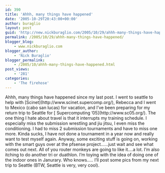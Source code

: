 ```yaml
---
id: 390
title: 'Ahhh, many things have happened'
date: '2005-10-29T20:43:00+00:00'
author: buraglio
layout: post
guid: 'http://new.nickburaglio.com/2005/10/29/ahhh-many-things-have-happened/'
permalink: /2005/10/29/ahhh-many-things-have-happened/
blogger_blog:
    - www.nickburaglio.com
blogger_author:
    - 'Nick Buraglio'
blogger_permalink:
    - /2005/10/ahhh-many-things-have-happened.html
post_views:
    - '281'
categories:
    - 'The firehose'
---
```


<div></div>Ahhh, many things have happened since my last post. I went to seattle to help with [Scinet](http://www.scinet.supercomp.org/), Rebecca and I went to Mexico (cabo san lucas) for vacation, and I’ve been preparing for my return trip to Seattle for [ Supercomputing ’05](http://www.sc05.org/). The one thing I hate about travel is that it interrupts my training schedule. I especially miss the submission wrestling and jiu jitsu, I even miss the conditioning. I had to miss 2 submission tournaments and have to miss one more. Kinda sucks, I have not done a tournament in a year now and really want to test myself again. Anyway, some exciting stuff is going on, working with the smart guys over at the pfsense project……just wait and see what comes out next. All of you router monkeys are going to like it….a lot. I’m also itching to do another tri or duathlon. I’m toying with the idea of doing one of the indoor ones in Janurary. Who knows….. I’ll post some pics from my next trip to Seattle (BTW, Seattle is very, very cool).

<div></div>